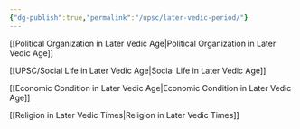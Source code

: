 ```yaml
---
{"dg-publish":true,"permalink":"/upsc/later-vedic-period/"}
---
```


[[Political Organization in Later Vedic Age\|Political Organization in Later Vedic Age]]

[[UPSC/Social Life in Later Vedic Age\|Social Life in Later Vedic Age]]

[[Economic Condition in Later Vedic Age\|Economic Condition in Later Vedic Age]]

[[Religion in Later Vedic Times\|Religion in Later Vedic Times]]


